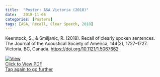 ```yaml
---
title:  "Poster: ASA Victoria (2018)"
date:   2018-11-05
categories: [Posters]
tags: [ASA, Recall, Clear Speech, 2018]
---
```


Keerstock, S., & Smiljanic, R. (2018). Recall of clearly spoken sentences. The Journal of the Acoustical Society of America, 144(3), 1727–1727. Victoria, BC, Canada. https://doi.org/10.1121/1.5067662


<div class="hvrbox"> 
	<a href="https://skrstck.github.io/files/1pSCb51.pdf"> 
		<img src="https://skrstck.github.io/files/1pSCb51-thumb.png" alt="View" class="hvrbox-layer_bottom">
		<div class="hvrbox-layer_top">
			<div class="hvrbox-text">Click to View PDF <div class="hvrbox-text_mobile">Tap again to go further</div></div>
		</div>
	</a></div>
